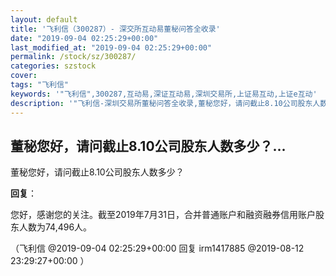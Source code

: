 ```yaml
---
layout: default
title: '飞利信（300287）- 深交所互动易董秘问答全收录'
date: "2019-09-04 02:25:29+00:00"
last_modified_at: "2019-09-04 02:25:29+00:00"
permalink: /stock/sz/300287/
categories: szstock
cover: 
tags: "飞利信"
keywords: '"飞利信",300287,互动易,深证互动易,深圳交易所,上证易互动,上证e互动'
description: '"飞利信-深圳交易所董秘问答全收录,董秘您好，请问截止8.10公司股东人数多少？"'
---
```


## 董秘您好，请问截止8.10公司股东人数多少？...

董秘您好，请问截止8.10公司股东人数多少？

**回复**：

您好，感谢您的关注。截至2019年7月31日，合并普通账户和融资融券信用账户股东人数为74,496人。 

（飞利信  @2019-09-04 02:25:29+00:00 回复 irm1417885  @2019-08-12 23:29:27+00:00 ）

